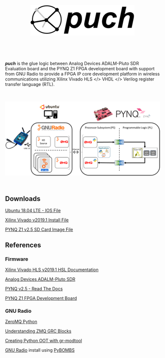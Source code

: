 <p align="center">
  <img src="./doc/puch-logo-1.png">
</p>

<br>
<br>
<br>


***puch*** is the glue logic between Analog Devices ADALM-Pluto SDR Evaluation board and the PYNQ Z1 FPGA development board with support from GNU Radio to provide a FPGA IP core development platform in wireless communications utilizing Xilinx Vivado HLS </> VHDL </> Verilog register transfer language (RTL).

<br>
<br>

<img align="center" src="./doc/puch-detailed-level-diagram.png">

<br>
<br>
<br>

## Downloads

[Ubuntu 18.04 LTE - IOS File](http://old-releases.ubuntu.com/releases/18.04.4/ubuntu-18.04-desktop-amd64.iso)

[Xilinx Vivado v2019.1 Install File](https://www.xilinx.com/member/forms/download/xef-vivado.html?filename=Xilinx_Vivado_SDK_2019.1_0524_1430.tar.gz)

[PYNQ Z1 v2.5 SD Card Image File](http://bit.ly/2Oubpce)



## References

### Firmware

[Xilinx Vivado HLS v2019.1 HSL Documentation](https://www.xilinx.com/support/documentation/sw_manuals/xilinx2019_1/ug902-vivado-high-level-synthesis.pdf)

[Analog Devices ADALM-Pluto SDR](https://wiki.analog.com/university/tools/pluto/users)

[PYNQ v2.5 - Read The Docs](https://pynq.readthedocs.io/en/v2.5/)

[PYNQ Z1 FPGA Development Board](https://reference.digilentinc.com/programmable-logic/pynq-z1/reference-manual?redirect=1)



### GNU Radio 

[ZeroMQ Python](https://zeromq.org/languages/python/)

[Understanding ZMQ GRC Blocks](https://wiki.gnuradio.org/index.php/Understanding_ZMQ_Blocks)

[Creating Python OOT with gr-modtool](https://wiki.gnuradio.org/index.php?title=Creating_Python_OOT_with_gr-modtool)

[GNU Radio](https://www.gnuradio.org/) install using [PyBOMBS](https://github.com/gnuradio/pybombs)

